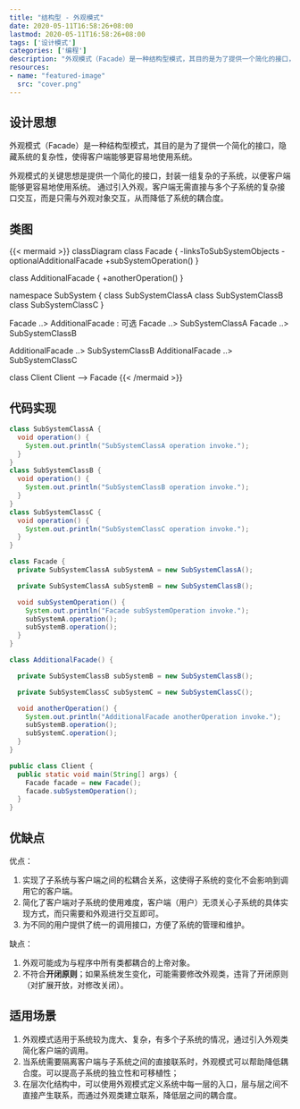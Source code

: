 ```yaml
---
title: "结构型 - 外观模式"
date: 2020-05-11T16:58:26+08:00
lastmod: 2020-05-11T16:58:26+08:00
tags: ['设计模式']
categories: ['编程']
description: "外观模式（Facade）是一种结构型模式，其目的是为了提供一个简化的接口，隐藏系统的复杂性，使得客户端能够更容易地使用系统。"
resources:
- name: "featured-image"
  src: "cover.png"
---
```

<!--more-->
## 设计思想
外观模式（Facade）是一种结构型模式，其目的是为了提供一个简化的接口，隐藏系统的复杂性，使得客户端能够更容易地使用系统。

外观模式的关键思想是提供一个简化的接口，封装一组复杂的子系统，以便客户端能够更容易地使用系统。
通过引入外观，客户端无需直接与多个子系统的复杂接口交互，而是只需与外观对象交互，从而降低了系统的耦合度。

## 类图
{{< mermaid >}}
classDiagram
  class Facade {
    -linksToSubSystemObjects
    -optionalAdditionalFacade
    +subSystemOperation()
  }

  class AdditionalFacade {
    +anotherOperation()
  }

  namespace SubSystem {
    class SubSystemClassA
    class SubSystemClassB
    class SubSystemClassC
  }

  Facade ..> AdditionalFacade : 可选
  Facade ..> SubSystemClassA
  Facade ..> SubSystemClassB

  AdditionalFacade ..> SubSystemClassB
  AdditionalFacade ..> SubSystemClassC

  class Client
  Client --> Facade
{{< /mermaid >}}

## 代码实现
```java
class SubSystemClassA {
  void operation() {
    System.out.println("SubSystemClassA operation invoke.");
  }
}
class SubSystemClassB {
  void operation() {
    System.out.println("SubSystemClassB operation invoke.");
  }
}
class SubSystemClassC {
  void operation() {
    System.out.println("SubSystemClassC operation invoke.");
  }
}

class Facade {
  private SubSystemClassA subSystemA = new SubSystemClassA();

  private SubSystemClassA subSystemB = new SubSystemClassB();

  void subSystemOperation() {
    System.out.println("Facade subSystemOperation invoke.");
    subSystemA.operation();
    subSystemB.operation();
  }
}

class AdditionalFacade() {

  private SubSystemClassB subSystemB = new SubSystemClassB();

  private SubSystemClassC subSystemC = new SubSystemClassC();

  void anotherOperation() {
    System.out.println("AdditionalFacade anotherOperation invoke.");
    subSystemB.operation();
    subSystemC.operation();
  }
}

public class Client {
  public static void main(String[] args) {
    Facade facade = new Facade();
    facade.subSystemOperation();
  }
}
```

## 优缺点
优点：
1. 实现了子系统与客户端之间的松耦合关系，这使得子系统的变化不会影响到调用它的客户端。
2. 简化了客户端对子系统的使用难度，客户端（用户）无须关心子系统的具体实现方式，而只需要和外观进行交互即可。
3. 为不同的用户提供了统一的调用接口，方便了系统的管理和维护。

缺点：
1. 外观可能成为与程序中所有类都耦合的上帝对象。
2. 不符合**开闭原则**；如果系统发生变化，可能需要修改外观类，违背了开闭原则（对扩展开放，对修改关闭）。

## 适用场景
1. 外观模式适用于系统较为庞大、复杂，有多个子系统的情况，通过引入外观类简化客户端的调用。
2. 当系统需要隔离客户端与子系统之间的直接联系时，外观模式可以帮助降低耦合度。可以提高子系统的独立性和可移植性；
3. 在层次化结构中，可以使用外观模式定义系统中每一层的入口，层与层之间不直接产生联系，而通过外观类建立联系，降低层之间的耦合度。